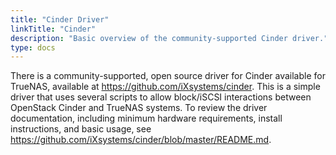 ```yaml
---
title: "Cinder Driver"
linkTitle: "Cinder"
description: "Basic overview of the community-supported Cinder driver."
type: docs
---
```


There is a community-supported, open source driver for Cinder available for TrueNAS, available at https://github.com/iXsystems/cinder.
This is a simple driver that uses several scripts to allow block/iSCSI interactions between OpenStack Cinder and TrueNAS systems.
To review the driver documentation, including minimum hardware requirements, install instructions, and basic usage, see https://github.com/iXsystems/cinder/blob/master/README.md.